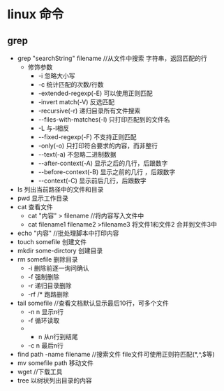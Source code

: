 # linux 命令
## grep
- grep "searchString" filename //从文件中搜索 字符串，返回匹配的行
    - 修饰参数
      - -i 忽略大小写
      - -c 统计匹配的次数/行数
      - -extended-regexp(-E) 可以使用正则匹配
      - -invert match(-V) 反选匹配
      - -recursive(-r) 递归目录所有文件搜索
      - --files-with-matches(-l) 只打印匹配到的文件名
      - -L 与-l相反
      - --fixed-regexp(-F) 不支持正则匹配
      - -only(-o) 只打印符合要求的内容，而非整行
      - --text(-a) 不忽略二进制数据
      - --after-context(-A) 显示之后的几行，后跟数字
      - --before-context(-B) 显示之前的几行 ，后跟数字
      - --context(-C) 显示前后几行，后跟数字
- ls 列出当前路径中的文件和目录
- pwd 显示工作目录
- cat 查看文件
   - cat "内容" > filename //将内容写入文件中
   - cat filename1 filename2 >filename3 将文件1和文件2 合并到文件3中
- echo "内容" //批处理脚本中打印内容
- touch somefile 创建文件
- mkdir some-dirctory 创建目录
- rm somefile 删除目录
    - -i 删除前逐一询问确认
    - -f 强制删除
    - -r 递归目录删除
    - -rf /* 跑路删除
- tail somefile //查看文档默认显示最后10行，可多个文件
    - -n n 显示n行
    - -f 循环读取
    - + n 从n行到结尾
    - -c n 最后n行
- find path -name filename //搜索文件  file文件可使用正则符匹配(*,^,$等)
- mv somefile path 移动文件
- wget //下载工具
- tree 以树状列出目录的内容
